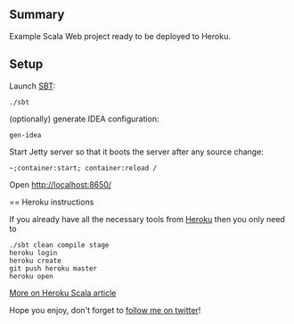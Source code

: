 ## Summary

Example Scala Web project ready to be deployed to Heroku.

## Setup

Launch [SBT](https://github.com/harrah/xsbt/):

    ./sbt

(optionally) generate IDEA configuration:

    gen-idea

Start Jetty server so that it boots the server after any source change:

    ~;container:start; container:reload /

Open [http://localhost:8650/](http://localhost:8650/)

== Heroku instructions

If you already have all the necessary tools from [Heroku](http://heroku.com/) then you only need to

    ./sbt clean compile stage
    heroku login
    heroku create
    git push heroku master
    heroku open

[More on Heroku Scala article](https://devcenter.heroku.com/articles/scala)

Hope you enjoy, don't forget to [follow me on twitter](http://twitter.com/mileskin)!


